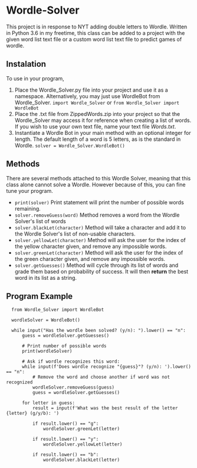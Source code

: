 # Wordle-Solver
This project is in response to NYT adding double letters to Wordle. Written in Python 3.6 in my freetime, this class can be added to a project with the given word list text file or a custom word list text file to predict games of wordle.
## Instalation
To use in your program,
1. Place the Wordle_Solver.py file into your project and use it as a namespace. Alternatively, you may just use WordleBot from Wordle_Solver. `import Wordle_Solver` or `from Wordle_Solver import WordleBot`
2. Place the .txt file from ZippedWords.zip into your project so that the Wordle_Solver may access it for reference when creating a list of words. If you wish to use your own text file, name your text file *Words.txt*.
3. Instantiate a Wordle Bot in your main method with an optional integer for length. The default length of a word is 5 letters, as is the standard in Wordle.
`solver = Wordle_Solver.WordleBot()`
## Methods
There are several methods attached to this Wordle Solver, meaning that this class alone cannot solve a Wordle. However because of this, you can fine tune your program.

- `print(solver)`  Print statement will print the number of possible words remaining.
- `solver.removeGuess(word)`  Method removes a word from the Wordle Solver's list of words
- `solver.blackLet(character)`  Method will take a character and add it to the Wordle Solver's list of non-usable characters.
- `solver.yellowLet(character)`  Method will ask the user for the index of the yellow character given, and remove any impossible words.
- `solver.greenLet(character)`  Method will ask the user for the index of the green character given, and remove any impossible words.
- `solver.getGuesses()`  Method will cycle through its list of words and grade them based on probability of success. It will then **return** the best word in its list as a string.
## Program Example
      from Wordle_Solver import WordleBot

      wordleSolver = WordleBot()

      while input("Has the wordle been solved? (y/n): ").lower() == "n":
          guess = wordleSolver.getGuesses()

          # Print number of possible words
          print(wordleSolver)

          # Ask if wordle recognizes this word:
          while input(f'Does wordle recognize "{guess}"? (y/n): ').lower() == "n":
              # Remove the word and choose another if word was not recognized
              wordleSolver.removeGuess(guess)
              guess = wordleSolver.getGuesses()

          for letter in guess:
              result = input(f'What was the best result of the letter {letter} (g/y/b): ')

              if result.lower() == "g":
                  wordleSolver.greenLet(letter)

              if result.lower() == "y":
                  wordleSolver.yellowLet(letter)

              if result.lower() == "b":
                  wordleSolver.blackLet(letter)
